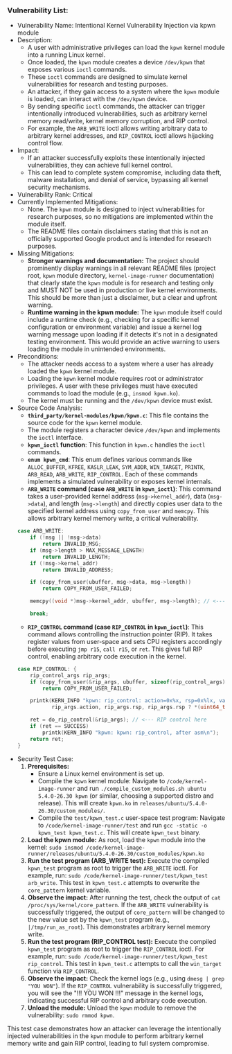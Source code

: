 ### Vulnerability List:

- Vulnerability Name: Intentional Kernel Vulnerability Injection via kpwn module
- Description:
    - A user with administrative privileges can load the `kpwn` kernel module into a running Linux kernel.
    - Once loaded, the `kpwn` module creates a device `/dev/kpwn` that exposes various `ioctl` commands.
    - These `ioctl` commands are designed to simulate kernel vulnerabilities for research and testing purposes.
    - An attacker, if they gain access to a system where the `kpwn` module is loaded, can interact with the `/dev/kpwn` device.
    - By sending specific `ioctl` commands, the attacker can trigger intentionally introduced vulnerabilities, such as arbitrary kernel memory read/write, kernel memory corruption, and RIP control.
    - For example, the `ARB_WRITE` ioctl allows writing arbitrary data to arbitrary kernel addresses, and `RIP_CONTROL` ioctl allows hijacking control flow.
- Impact:
    - If an attacker successfully exploits these intentionally injected vulnerabilities, they can achieve full kernel control.
    - This can lead to complete system compromise, including data theft, malware installation, and denial of service, bypassing all kernel security mechanisms.
- Vulnerability Rank: Critical
- Currently Implemented Mitigations:
    - None. The `kpwn` module is designed to inject vulnerabilities for research purposes, so no mitigations are implemented within the module itself.
    - The README files contain disclaimers stating that this is not an officially supported Google product and is intended for research purposes.
- Missing Mitigations:
    - **Stronger warnings and documentation:** The project should prominently display warnings in all relevant README files (project root, `kpwn` module directory, `kernel-image-runner` documentation) that clearly state the `kpwn` module is for research and testing only and MUST NOT be used in production or live kernel environments. This should be more than just a disclaimer, but a clear and upfront warning.
    - **Runtime warning in the kpwn module:** The `kpwn` module itself could include a runtime check (e.g., checking for a specific kernel configuration or environment variable) and issue a kernel log warning message upon loading if it detects it's not in a designated testing environment. This would provide an active warning to users loading the module in unintended environments.
- Preconditions:
    - The attacker needs access to a system where a user has already loaded the `kpwn` kernel module.
    - Loading the `kpwn` kernel module requires root or administrator privileges. A user with these privileges must have executed commands to load the module (e.g., `insmod kpwn.ko`).
    - The kernel must be running and the `/dev/kpwn` device must exist.
- Source Code Analysis:
    - **`third_party/kernel-modules/kpwn/kpwn.c`**: This file contains the source code for the `kpwn` kernel module.
    - The module registers a character device `/dev/kpwn` and implements the `ioctl` interface.
    - **`kpwn_ioctl` function**: This function in `kpwn.c` handles the `ioctl` commands.
    - **`enum kpwn_cmd`**:  This enum defines various commands like `ALLOC_BUFFER`, `KFREE`, `KASLR_LEAK`, `SYM_ADDR`, `WIN_TARGET`, `PRINTK`, `ARB_READ`, `ARB_WRITE`, `RIP_CONTROL`. Each of these commands implements a simulated vulnerability or exposes kernel internals.
    - **`ARB_WRITE` command (case `ARB_WRITE` in `kpwn_ioctl`)**: This command takes a user-provided kernel address (`msg->kernel_addr`), data (`msg->data`), and length (`msg->length`) and directly copies user data to the specified kernel address using `copy_from_user` and `memcpy`. This allows arbitrary kernel memory write, a critical vulnerability.
    ```c
    case ARB_WRITE:
        if (!msg || !msg->data)
            return INVALID_MSG;
        if (msg->length > MAX_MESSAGE_LENGTH)
            return INVALID_LENGTH;
        if (!msg->kernel_addr)
            return INVALID_ADDRESS;

        if (copy_from_user(ubuffer, msg->data, msg->length))
            return COPY_FROM_USER_FAILED;

        memcpy((void *)msg->kernel_addr, ubuffer, msg->length); // <--- Arbitrary kernel write here

        break;
    ```
    - **`RIP_CONTROL` command (case `RIP_CONTROL` in `kpwn_ioctl`)**: This command allows controlling the instruction pointer (RIP). It takes register values from user-space and sets CPU registers accordingly before executing `jmp r15`, `call r15`, or `ret`. This gives full RIP control, enabling arbitrary code execution in the kernel.
    ```c
    case RIP_CONTROL: {
        rip_control_args rip_args;
        if (copy_from_user(&rip_args, ubuffer, sizeof(rip_control_args)))
            return COPY_FROM_USER_FAILED;

        printk(KERN_INFO "kpwn: rip_control: action=0x%x, rsp=0x%lx, value@rsp=0x%lx, regs_to_set=0x%x, rip=0x%lx\n",
               rip_args.action, rip_args.rsp, rip_args.rsp ? *(uint64_t *)rip_args.rsp : 0, rip_args.regs_to_set, rip_args.rip);

        ret = do_rip_control(&rip_args); // <--- RIP control here
        if (ret == SUCCESS)
            printk(KERN_INFO "kpwn: kpwn: rip_control, after asm\n");
        return ret;
    }
    ```
- Security Test Case:
    1. **Prerequisites:**
        - Ensure a Linux kernel environment is set up.
        - Compile the `kpwn` kernel module: Navigate to `/code/kernel-image-runner` and run `./compile_custom_modules.sh ubuntu 5.4.0-26.30 kpwn` (or similar, choosing a supported distro and release). This will create `kpwn.ko` in `releases/ubuntu/5.4.0-26.30/custom_modules/`.
        - Compile the `test/kpwn_test.c` user-space test program: Navigate to `/code/kernel-image-runner/test` and run `gcc -static -o kpwn_test kpwn_test.c`. This will create `kpwn_test` binary.
    2. **Load the kpwn module:** As root, load the `kpwn` module into the kernel: `sudo insmod /code/kernel-image-runner/releases/ubuntu/5.4.0-26.30/custom_modules/kpwn.ko`
    3. **Run the test program (ARB_WRITE test):** Execute the compiled `kpwn_test` program as root to trigger the `ARB_WRITE` ioctl. For example, run: `sudo /code/kernel-image-runner/test/kpwn_test arb_write`. This test in `kpwn_test.c` attempts to overwrite the `core_pattern` kernel variable.
    4. **Observe the impact:** After running the test, check the output of `cat /proc/sys/kernel/core_pattern`. If the `ARB_WRITE` vulnerability is successfully triggered, the output of `core_pattern` will be changed to the new value set by the `kpwn_test` program (e.g., `|/tmp/run_as_root`). This demonstrates arbitrary kernel memory write.
    5. **Run the test program (RIP_CONTROL test):** Execute the compiled `kpwn_test` program as root to trigger the `RIP_CONTROL` ioctl. For example, run: `sudo /code/kernel-image-runner/test/kpwn_test rip_control`. This test in `kpwn_test.c` attempts to call the `win_target` function via `RIP_CONTROL`.
    6. **Observe the impact:** Check the kernel logs (e.g., using `dmesg | grep "YOU WON"`). If the `RIP_CONTROL` vulnerability is successfully triggered, you will see the "!!! YOU WON !!!" message in the kernel logs, indicating successful RIP control and arbitrary code execution.
    7. **Unload the module:** Unload the `kpwn` module to remove the vulnerability: `sudo rmmod kpwn`.

This test case demonstrates how an attacker can leverage the intentionally injected vulnerabilities in the `kpwn` module to perform arbitrary kernel memory write and gain RIP control, leading to full system compromise.